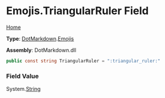 # Emojis\.TriangularRuler Field

[Home](../../../README.md)

**Type**: [DotMarkdown](../../README.md)\.[Emojis](../README.md)

**Assembly**: DotMarkdown\.dll

```csharp
public const string TriangularRuler = ":triangular_ruler:"
```

### Field Value

System\.[String](https://docs.microsoft.com/en-us/dotnet/api/system.string)